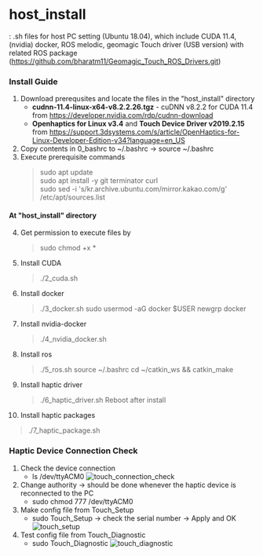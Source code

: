 # host_install
: .sh files for host PC setting (Ubuntu 18.04), which include CUDA 11.4, (nvidia) docker, ROS melodic, geomagic Touch driver (USB version) with related ROS package (https://github.com/bharatm11/Geomagic_Touch_ROS_Drivers.git)

### Install Guide
1) Download prerequsites and locate the files in the "host_install" directory
    * **cudnn-11.4-linux-x64-v8.2.2.26.tgz** - cuDNN v8.2.2 for CUDA 11.4 from https://developer.nvidia.com/rdp/cudnn-download
    * **Openhaptics for Linux v3.4** and **Touch Device Driver v2019.2.15** from https://support.3dsystems.com/s/article/OpenHaptics-for-Linux-Developer-Edition-v34?language=en_US
2) Copy contents in 0_bashrc to ~/.bashrc -> source ~/.bashrc
3) Execute prerequisite commands
   > sudo apt update    
   > sudo apt install -y git terminator curl    
   > sudo sed -i 's/kr.archive.ubuntu.com/mirror.kakao.com/g' /etc/apt/sources.list    
#### At "host_install" directory
4) Get permission to execute files by 
   > sudo chmod +x *
5) Install CUDA
   > ./2_cuda.sh
6) Install docker
   > ./3_docker.sh
   > sudo usermod -aG docker $USER
   > newgrp docker
7) Install nvidia-docker
   > ./4_nvidia_docker.sh
8) Install ros
   > ./5_ros.sh 
   > source ~/.bashrc
   > cd ~/catkin_ws && catkin_make
9) Install haptic driver
   > ./6_haptic_driver.sh
   Reboot after install 
10) Install haptic packages
   > ./7_haptic_package.sh

### Haptic Device Connection Check
1. Check the device connection 
    * ls /dev/ttyACM0
    ![touch_connection_check](https://user-images.githubusercontent.com/17296297/128353021-ab5147e7-5a20-4a8a-a926-2e93a21575d8.png)
2. Change authority -> should be done whenever the haptic device is reconnected to the PC 
    * sudo chmod 777 /dev/ttyACM0
3. Make config file from Touch_Setup
    * sudo Touch_Setup -> check the serial number -> Apply and OK
    ![touch_setup](https://user-images.githubusercontent.com/17296297/128352776-650445cb-b3e9-4c7d-bcb1-d5491d7f15ea.png)
4. Test config file from Touch_Diagnostic
    * sudo Touch_Diagnostic 
    ![touch_diagnostic](https://user-images.githubusercontent.com/17296297/128353194-a2288eaf-11c2-400e-abf9-20ebeec4bef0.png)
